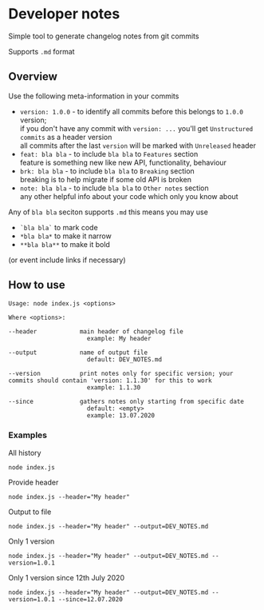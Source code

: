 # Developer notes
Simple tool to generate changelog notes from git commits

Supports `.md` format

## Overview
Use the following meta-information in your commits
* `version: 1.0.0` - to identify all commits before this belongs to `1.0.0` version;  
 if you don't have any commit with `version: ...` you'll get `Unstructured commits` as a header version  
 all commits after the last `version` will be marked with `Unreleased` header
* `feat: bla bla` - to include `bla bla` to `Features` section  
feature is something new like new API, functionality, behaviour
* `brk: bla bla` - to include `bla bla` to `Breaking` section  
breaking is to help migrate if some old API is broken
* `note: bla bla` - to include `bla bla` to `Other notes` section  
any other helpful info about your code which only you know about

Any of `bla bla` seciton supports `.md` this means you may use 
* `` `bla bla` `` to mark code  
* `*bla bla*` to make it narrow 
* `**bla bla**` to make it bold

(or event include links if necessary)

## How to use
```text
Usage: node index.js <options>

Where <options>:

--header            main header of changelog file 
                      example: My header
                                           
--output            name of output file
                      default: DEV_NOTES.md
                                            
--version           print notes only for specific version; your commits should contain 'version: 1.1.30' for this to work
                      example: 1.1.30
                                            
--since             gathers notes only starting from specific date
                      default: <empty>
                      example: 13.07.2020                      
```

### Examples
All history
```shell script
node index.js
```
Provide header
```shell script
node index.js --header="My header"
```
Output to file
```shell script
node index.js --header="My header" --output=DEV_NOTES.md
```
Only 1 version
```shell script
node index.js --header="My header" --output=DEV_NOTES.md --version=1.0.1
```
Only 1 version since 12th July 2020
```shell script
node index.js --header="My header" --output=DEV_NOTES.md --version=1.0.1 --since=12.07.2020
```